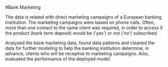 #Bank Marketing

The data is related with direct marketing campaigns of a European banking institution. The marketing campaigns were based on phone calls. Often, more than one contact to the same client was required, in order to access if the product (bank term deposit) would be ('yes') or not ('no') subscribed.

Analysed the bank marketing data, found data patterns and cleaned the data for further modeling to help the banking institution determine, in advance, clients who will be receptive to marketing campaigns. Also, evaluated the performance of the deployed model.
